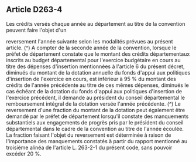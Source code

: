 ## Article D263-4

Les crédits versés chaque année au département au titre de la convention peuvent faire l'objet d'un

reversement l'année suivante selon les modalités prévues au présent article. (^)
A compter de la seconde année de la convention, lorsque le préfet de département constate que le montant
des crédits départementaux inscrits au budget départemental pour l'exercice budgétaire en cours au titre des
dépenses d'insertion mentionnées à l'article 6 du présent décret, diminués du montant de la dotation annuelle
du fonds d'appui aux politiques d'insertion de l'exercice en cours, est inférieur à 95 % du montant des crédits
de l'année précédente au titre de ces mêmes dépenses, diminués le cas échéant de la dotation du fonds
d'appui aux politiques d'insertion de l'exercice précédent, il demande au président du conseil départemental
le remboursement intégral de la dotation versée l'année précédente. (^)
Le reversement d'une fraction du montant de la dotation peut également être demandé par le préfet de
département lorsqu'il constate des manquements substantiels aux engagements de progrès pris par le
président du conseil départemental dans le cadre de la convention au titre de l'année écoulée. La fraction
faisant l'objet du reversement est déterminée à raison de l'importance des manquements constatés à partir du
rapport mentionné au troisième alinéa de l'article L. 263-2-1 du présent code, sans pouvoir excéder 20 %.


